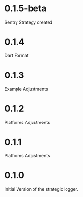 # 0.1.5-beta

Sentry Strategy created

# 0.1.4

Dart Format

# 0.1.3

Example Adjustments

# 0.1.2

Platforms Adjustments

# 0.1.1

Platforms Adjustments

# 0.1.0

Initial Version of the strategic logger.
